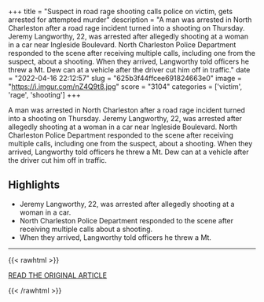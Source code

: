 +++
title = "Suspect in road rage shooting calls police on victim, gets arrested for attempted murder"
description = "A man was arrested in North Charleston after a road rage incident turned into a shooting on Thursday. Jeremy Langworthy, 22, was arrested after allegedly shooting at a woman in a car near Ingleside Boulevard. North Charleston Police Department responded to the scene after receiving multiple calls, including one from the suspect, about a shooting. When they arrived, Langworthy told officers he threw a Mt. Dew can at a vehicle after the driver cut him off in traffic."
date = "2022-04-16 22:12:57"
slug = "625b3f44ffcee691824663e0"
image = "https://i.imgur.com/nZ4Q9t8.jpg"
score = "3104"
categories = ['victim', 'rage', 'shooting']
+++

A man was arrested in North Charleston after a road rage incident turned into a shooting on Thursday. Jeremy Langworthy, 22, was arrested after allegedly shooting at a woman in a car near Ingleside Boulevard. North Charleston Police Department responded to the scene after receiving multiple calls, including one from the suspect, about a shooting. When they arrived, Langworthy told officers he threw a Mt. Dew can at a vehicle after the driver cut him off in traffic.

## Highlights

- Jeremy Langworthy, 22, was arrested after allegedly shooting at a woman in a car.
- North Charleston Police Department responded to the scene after receiving multiple calls about a shooting.
- When they arrived, Langworthy told officers he threw a Mt.

---

{{< rawhtml >}}
  <p class="article-category">
    <a target="_blank" href="https://abcnews4.com/news/local/suspect-in-road-rage-shooting-calls-police-on-victim-gets-arrested-for-attempted-murder-north-charleston-police-department-mt-dew-al-cannon-detention-center-south-carolina-wciv">READ THE ORIGINAL ARTICLE</a>
  </p>
{{< /rawhtml >}}
